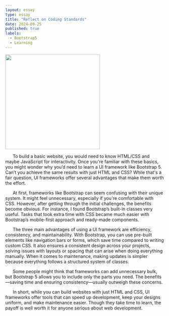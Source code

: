 ```yaml
---
layout: essay  
type: essay  
title: "Reflect on Coding Standards"  
date: 2024-09-25  
published: true  
labels:  
  - Bootstrap5
  - Learning  
---
```


<img width="300px" class="rounded float-start pe-4" src="">

&nbsp;&nbsp;&nbsp;&nbsp;&nbsp;&nbsp;To build a basic website, you would need to know HTML/CSS and maybe JavaScript for interactivity. Once you're familiar with these basics, you might wonder why you’d need to learn a UI framework like Bootstrap 5. Can’t you achieve the same results with just HTML and CSS? While that's a fair question, UI frameworks offer several advantages that make them worth the effort.

&nbsp;&nbsp;&nbsp;&nbsp;&nbsp;&nbsp;At first, frameworks like Bootstrap can seem confusing with their unique system. It might feel unnecessary, especially if you're comfortable with CSS. However, after getting through the initial challenges, the benefits become obvious. For instance, I found Bootstrap’s built-in classes very useful. Tasks that took extra time with CSS became much easier with Bootstrap’s mobile-first approach and ready-made components.

&nbsp;&nbsp;&nbsp;&nbsp;&nbsp;&nbsp;The three main advantages of using a UI framework are efficiency, consistency, and maintainability. With Bootstrap, you can use pre-built elements like navigation bars or forms, which save time compared to writing custom CSS. It also ensures a consistent design across your projects, solving issues with layouts or spacing that can arise when doing everything manually. When it comes to maintenance, making updates is simpler because everything follows a structured system of classes.

&nbsp;&nbsp;&nbsp;&nbsp;&nbsp;&nbsp;Some people might think that frameworks can add unnecessary bulk, but Bootstrap 5 allows you to include only the parts you need. The benefits—saving time and ensuring consistency—usually outweigh these concerns.

&nbsp;&nbsp;&nbsp;&nbsp;&nbsp;&nbsp;In short, while you can build websites with just HTML and CSS, UI frameworks offer tools that can speed up development, keep your designs uniform, and make maintenance easier. Though they take time to learn, the payoff is well worth it for anyone serious about web development.
